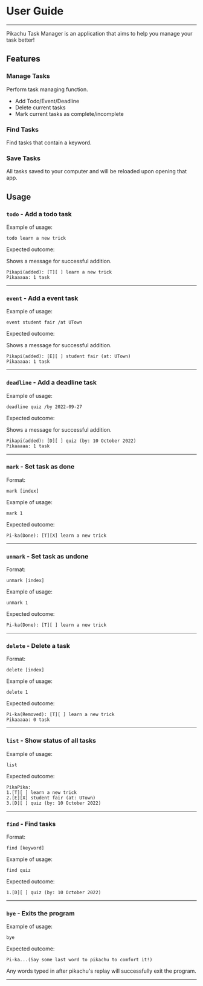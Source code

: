 # User Guide

---

Pikachu Task Manager is an application that aims to help you manage your task better!

## Features 

### Manage Tasks
Perform task managing function.
- Add Todo/Event/Deadline
- Delete current tasks
- Mark current tasks as complete/incomplete

### Find Tasks

Find tasks that contain a keyword.

### Save Tasks

All tasks saved to your computer and will be reloaded upon opening that app.


## Usage

### `todo` - Add a todo task

Example of usage:

`todo learn a new trick`

Expected outcome:

Shows a message for successful addition.

```
Pikapi(added): [T][ ] learn a new trick
Pikaaaaa: 1 task
```
---
### `event` - Add a event task

Example of usage:

`event student fair /at UTown`

Expected outcome:

Shows a message for successful addition.

```
Pikapi(added): [E][ ] student fair (at: UTown)
Pikaaaaa: 1 task
```
---
### `deadline` - Add a deadline task

Example of usage:

`deadline quiz /by 2022-09-27`

Expected outcome:

Shows a message for successful addition.

```
Pikapi(added): [D][ ] quiz (by: 10 October 2022)
Pikaaaaa: 1 task
```
---
### `mark` - Set task as done

Format:

`mark [index]`

Example of usage:

`mark 1`

Expected outcome:

```
Pi-ka(Done): [T][X] learn a new trick
```
---
### `unmark` - Set task as undone

Format:

`unmark [index]`

Example of usage:

`unmark 1`

Expected outcome:

```
Pi-ka(Done): [T][ ] learn a new trick
```
---
### `delete` - Delete a task

Format:

`delete [index]`

Example of usage:

`delete 1`

Expected outcome:

```
Pi-ka(Removed): [T][ ] learn a new trick
Pikaaaaa: 0 task
```
---
### `list` - Show status of all tasks

Example of usage:

`list`

Expected outcome:

```
PikaPika:
1.[T][ ] learn a new trick
2.[E][X] student fair (at: UTown)
3.[D][ ] quiz (by: 10 October 2022)
```
---
### `find` - Find tasks

Format:

`find [keyword]`

Example of usage:

`find quiz`

Expected outcome:

```
1.[D][ ] quiz (by: 10 October 2022)
```
---
### `bye` - Exits the program

Example of usage:

`bye`

Expected outcome:

```
Pi-ka...(Say some last word to pikachu to comfort it!)
```
Any words typed in after pikachu's replay will successfully exit the program.

---
